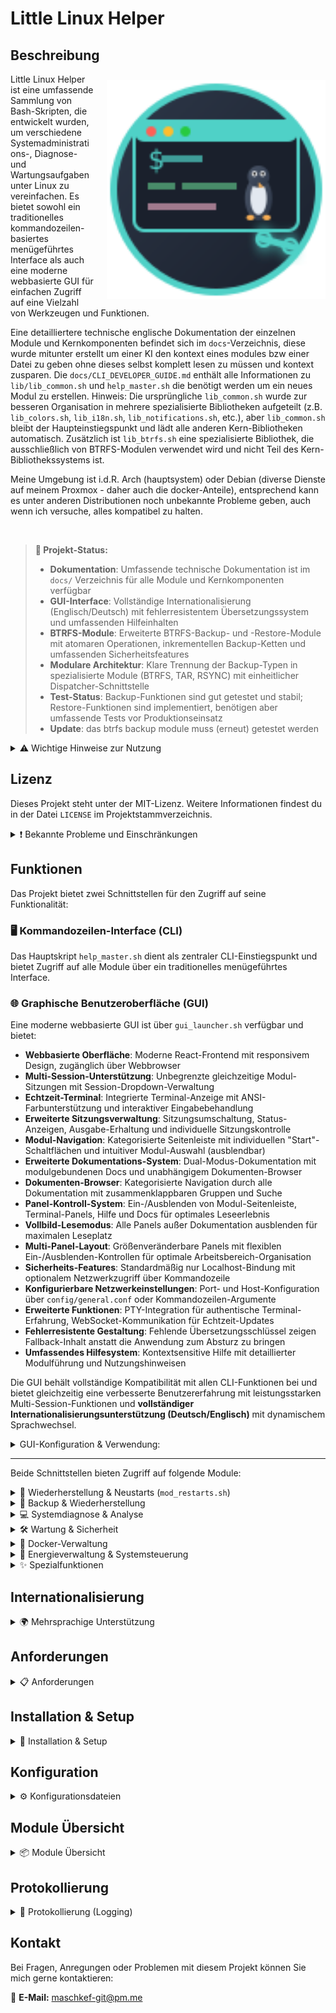 # Little Linux Helper

## Beschreibung

<img src="gui/web/public/header-logo.svg" alt="Little Linux Helper" width="350" height="350" align="right" style="margin-left: 20px; margin-top: 10px;">

Little Linux Helper ist eine umfassende Sammlung von Bash-Skripten, die entwickelt wurden, um verschiedene Systemadministrations-, Diagnose- und Wartungsaufgaben unter Linux zu vereinfachen. Es bietet sowohl ein traditionelles kommandozeilen-basiertes menügeführtes Interface als auch eine moderne webbasierte GUI für einfachen Zugriff auf eine Vielzahl von Werkzeugen und Funktionen.

Eine detailliertere technische englische Dokumentation der einzelnen Module und Kernkomponenten befindet sich im `docs`-Verzeichnis, 
diese wurde mitunter erstellt um einer KI den kontext eines modules bzw einer Datei zu geben ohne dieses selbst komplett lesen zu müssen und kontext zusparen.
Die `docs/CLI_DEVELOPER_GUIDE.md` enthält alle Informationen zu `lib/lib_common.sh` und `help_master.sh` die benötigt werden um ein neues Modul zu erstellen. 
Hinweis: Die ursprüngliche `lib_common.sh` wurde zur besseren Organisation in mehrere spezialisierte Bibliotheken aufgeteilt (z.B. `lib_colors.sh`, `lib_i18n.sh`, `lib_notifications.sh`, etc.), aber `lib_common.sh` bleibt der Haupteinstiegspunkt und lädt alle anderen Kern-Bibliotheken automatisch. Zusätzlich ist `lib_btrfs.sh` eine spezialisierte Bibliothek, die ausschließlich von BTRFS-Modulen verwendet wird und nicht Teil des Kern-Bibliothekssystems ist.

Meine Umgebung ist i.d.R. Arch (hauptsystem) oder Debian (diverse Dienste auf meinem Proxmox - daher auch die docker-Anteile), entsprechend kann es unter anderen Distributionen noch unbekannte Probleme geben, auch wenn ich versuche, alles kompatibel zu halten.

<br clear="right">

> **🎯 Projekt-Status:**
> - **Dokumentation**: Umfassende technische Dokumentation ist im `docs/` Verzeichnis für alle Module und Kernkomponenten verfügbar
> - **GUI-Interface**: Vollständige Internationalisierung (Englisch/Deutsch) mit fehlerresistentem Übersetzungssystem und umfassenden Hilfeinhalten
> - **BTRFS-Module**: Erweiterte BTRFS-Backup- und -Restore-Module mit atomaren Operationen, inkrementellen Backup-Ketten und umfassenden Sicherheitsfeatures
> - **Modulare Architektur**: Klare Trennung der Backup-Typen in spezialisierte Module (BTRFS, TAR, RSYNC) mit einheitlicher Dispatcher-Schnittstelle
> - **Test-Status**: Backup-Funktionen sind gut getestet und stabil; Restore-Funktionen sind implementiert, benötigen aber umfassende Tests vor Produktionseinsatz
> - **Update**: das btrfs backup module muss (erneut) getestet werden

<details>
<summary>⚠️ Wichtige Hinweise zur Nutzung</summary>

**Bitte beachte die folgenden Punkte sorgfältig, bevor du die Skripte aus diesem Repository verwendest:**

* **Kein professioneller Programmierer:** Ich bin eigentlich kein Programmierer. Diese Skripte sind als Hobbyprojekt und zum Vereinfachen entstanden. Sie können daher suboptimale Lösungsansätze, Fehler oder ineffiziente Herangehensweisen enthalten.
* **Nutzung auf eigene Gefahr:** Die Verwendung der hier bereitgestellten Skripte erfolgt ausschließlich auf eigene Gefahr. Ich übernehme keinerlei Verantwortung oder Haftung für mögliche Datenverluste, Systeminstabilitäten, Schäden an Hard- oder Software oder jegliche andere direkte oder indirekte Konsequenzen, die aus der Nutzung dieser Skripte resultieren könnten. Es wird dringend empfohlen, vor der Ausführung kritischer Operationen stets Backups deiner wichtigen Daten und deines Systems anzulegen.
* **KI-generierte Inhalte:** Ein erheblicher Teil der Skripte und der begleitenden Dokumentation wurde unter Zuhilfenahme von Künstlicher Intelligenz (KI) erstellt. Obwohl ich mich bemüht habe, die Funktionalität zu testen und die Informationen zu überprüfen, können die Skripte Fehler, unvorhergesehenes Verhalten oder logische Mängel enthalten, die auf den KI-Generierungsprozess zurückzuführen sind. Sei dir dieses Umstands bewusst und überprüfe den Code kritisch, bevor du ihn einsetzt, insbesondere in produktiven oder sensiblen Umgebungen.

</details>

## Lizenz

Dieses Projekt steht unter der MIT-Lizenz. Weitere Informationen findest du in der Datei `LICENSE` im Projektstammverzeichnis.

<details>
<summary>❗ Bekannte Probleme und Einschränkungen</summary>

Hier ist eine Liste von bekannten Problemen, Einschränkungen oder Verhaltensweisen, die dir bei der Nutzung der Skripte auffallen könnten.

* **Systemkompatibilität:**
    * Hauptsächliche Testumgebung: Arch Linux (Hauptsystem) und Debian (Proxmox-Services)
    * Andere Distributionen können unbekannte Kompatibilitätsprobleme haben, obwohl die Skripte für breite Kompatibilität entwickelt wurden
    * Einige Features erfordern spezifische Paketmanager oder Systemtools

* **Erweiterte Log-Analyse (`scripts/advanced_log_analyzer.py`):**
    * Bekannte Einschränkungen bezüglich Log-Format-Erkennung und Zeichenkodierung
    * Komplexe reguläre Ausdrücke können nicht alle Log-Varianten handhaben
    * Siehe `docs/tools/doc_advanced_log_analyzer.md` für detaillierte Einschränkungen und Nutzungshinweise

* **Modul-spezifische Einschränkungen:**
    * **BTRFS-Operationen**: Erfordert BTRFS-Dateisystem und entsprechende Berechtigungen
    * **Docker-Security**: Scan-Tiefe und -Genauigkeit hängen von der Komplexität der Compose-Dateien ab
    * **Hardware-Monitoring**: Temperatursensoren erfordern `lm-sensors` und entsprechende Hardware-Unterstützung

</details>

## Funktionen

Das Projekt bietet zwei Schnittstellen für den Zugriff auf seine Funktionalität:

### 🖥️ **Kommandozeilen-Interface (CLI)**
Das Hauptskript `help_master.sh` dient als zentraler CLI-Einstiegspunkt und bietet Zugriff auf alle Module über ein traditionelles menügeführtes Interface.

### 🌐 **Graphische Benutzeroberfläche (GUI)**
Eine moderne webbasierte GUI ist über `gui_launcher.sh` verfügbar und bietet:
- **Webbasierte Oberfläche**: Moderne React-Frontend mit responsivem Design, zugänglich über Webbrowser
- **Multi-Session-Unterstützung**: Unbegrenzte gleichzeitige Modul-Sitzungen mit Session-Dropdown-Verwaltung
- **Echtzeit-Terminal**: Integrierte Terminal-Anzeige mit ANSI-Farbunterstützung und interaktiver Eingabebehandlung
- **Erweiterte Sitzungsverwaltung**: Sitzungsumschaltung, Status-Anzeigen, Ausgabe-Erhaltung und individuelle Sitzungskontrolle
- **Modul-Navigation**: Kategorisierte Seitenleiste mit individuellen "Start"-Schaltflächen und intuitiver Modul-Auswahl (ausblendbar)
- **Erweiterte Dokumentations-System**: Dual-Modus-Dokumentation mit modulgebundenen Docs und unabhängigem Dokumenten-Browser
- **Dokumenten-Browser**: Kategorisierte Navigation durch alle Dokumentation mit zusammenklappbaren Gruppen und Suche
- **Panel-Kontroll-System**: Ein-/Ausblenden von Modul-Seitenleiste, Terminal-Panels, Hilfe und Docs für optimales Leseerlebnis
- **Vollbild-Lesemodus**: Alle Panels außer Dokumentation ausblenden für maximalen Leseplatz
- **Multi-Panel-Layout**: Größenveränderbare Panels mit flexiblen Ein-/Ausblenden-Kontrollen für optimale Arbeitsbereich-Organisation
- **Sicherheits-Features**: Standardmäßig nur Localhost-Bindung mit optionalem Netzwerkzugriff über Kommandozeile
- **Konfigurierbare Netzwerkeinstellungen**: Port- und Host-Konfiguration über `config/general.conf` oder Kommandozeilen-Argumente
- **Erweiterte Funktionen**: PTY-Integration für authentische Terminal-Erfahrung, WebSocket-Kommunikation für Echtzeit-Updates
- **Fehlerresistente Gestaltung**: Fehlende Übersetzungsschlüssel zeigen Fallback-Inhalt anstatt die Anwendung zum Absturz zu bringen
- **Umfassendes Hilfesystem**: Kontextsensitive Hilfe mit detaillierter Modulführung und Nutzungshinweisen

Die GUI behält vollständige Kompatibilität mit allen CLI-Funktionen bei und bietet gleichzeitig eine verbesserte Benutzererfahrung mit leistungsstarken Multi-Session-Funktionen und **vollständiger Internationalisierungsunterstützung (Deutsch/Englisch)** mit dynamischem Sprachwechsel.

<details>
<summary>GUI-Konfiguration & Verwendung:</summary>

```bash
# GUI-Launcher (Empfohlen):
./gui_launcher.sh              # Standard: sicherer localhost
./gui_launcher.sh -n           # Netzwerkzugriff aktivieren (-n Kurzform)
./gui_launcher.sh -n -f        # Netzwerkzugriff mit Firewall-Port-Öffnung
./gui_launcher.sh -p 8080      # Benutzerdefinierten Port (Kurzform)
./gui_launcher.sh --port 8080  # Benutzerdefinierten Port (Langform)
./gui_launcher.sh -n -p 80 -f  # Netzwerkzugriff auf benutzerdefiniertem Port mit Firewall
./gui_launcher.sh -b -n        # Erstellen und mit Netzwerkzugriff ausführen
./gui_launcher.sh -h           # Umfassende Hilfe

# Benutzerdefinierte Konfiguration via config/general.conf:
CFG_LH_GUI_PORT="3000"        # Standard-Port setzen
CFG_LH_GUI_HOST="localhost"   # Bindung setzen (localhost/0.0.0.0)

# Direkte Binary-Ausführung:
./little-linux-helper-gui -p 8080             # Benutzerdefinierten Port (Kurzform)
./little-linux-helper-gui --port 8080         # Benutzerdefinierten Port (Langform)
./little-linux-helper-gui -n                  # Netzwerkzugriff aktivieren (-n Kurzform)
./little-linux-helper-gui --network -p 80     # Netzwerkzugriff auf Port 80
./little-linux-helper-gui -h                  # Nutzungsinformationen anzeigen (Kurzform)
./little-linux-helper-gui --help              # Nutzungsinformationen anzeigen (Langform)
```

Die GUI behält vollständige Kompatibilität mit allen CLI-Funktionen bei und bietet gleichzeitig eine verbesserte Benutzererfahrung mit leistungsstarken Multi-Session-Funktionen.

</details>

---

Beide Schnittstellen bieten Zugriff auf folgende Module:

<details>
<summary>🔄 Wiederherstellung & Neustarts (<code>mod_restarts.sh</code>)</summary>

* Neustart des Login-Managers (Display Manager).
* Neustart des Sound-Systems (PipeWire, PulseAudio, ALSA).
* Neustart der Desktop-Umgebung (KDE, GNOME, XFCE, Cinnamon, MATE, LXDE, LXQt).
* Neustart von Netzwerkdiensten (NetworkManager, systemd-networkd, dhcpcd, systemd-resolved).

</details>

<details>
<summary>💾 Backup & Wiederherstellung</summary>

* **Einheitlicher Backup-Dispatcher** (`modules/backup/mod_backup.sh`):
    * Zentrale Dispatcher-Schnittstelle für alle Backup-Typen
    * Gemeinsame Konfigurationsverwaltung und Status-Berichterstattung für alle Backup-Methoden
    * Umfassende Status-Übersicht für BTRFS-, TAR- und RSYNC-Backups

* **BTRFS Snapshot Backup & Restore** (`modules/backup/mod_btrfs_backup.sh`, `modules/backup/mod_btrfs_restore.sh`):
    * **Erweiterte Features**: Atomare Backup-Operationen, received_uuid-Schutz, inkrementelle Kettenvalidierung
    * **Erweiterte BTRFS-Bibliothek** (`lib/lib_btrfs.sh`): Spezialisierte Bibliothek, die kritische BTRFS-Limitationen mit echten atomaren Mustern löst
    * **Dynamische Subvolume-Unterstützung**: Erkennt automatisch BTRFS-Subvolumes aus der Systemkonfiguration (`/etc/fstab`, `/proc/mounts`) und unterstützt manuelle Konfiguration für `@`, `@home`, `@var`, `@opt` und andere @-prefixierte Subvolumes mit optionaler Quellbewahrung
    * **Inkrementelle Backups**: Intelligente Parent-Erkennung, automatisches Fallback und umfassende Ketten-Integritätsvalidierung
    * **Restore-Funktionen**: Vollständige Systemwiederherstellung, individuelle Subvolume-Wiederherstellung, Ordner-Level-Wiederherstellung und Bootloader-Integration *(Hinweis: Restore-Funktionen sind implementiert, benötigen aber umfassende Tests)*
    * **Sicherheitsfeatures**: Live-Umgebungs-Erkennung, Dateisystem-Gesundheitsprüfung, Rollback-Funktionen und Dry-Run-Unterstützung
    * **Detaillierte Dokumentation**: Siehe `docs/mod/doc_btrfs_backup.md`, `docs/mod/doc_btrfs_restore.md` und `docs/lib/doc_btrfs.md`

* **TAR Archiv Backup & Restore** (`modules/backup/mod_backup_tar.sh`, `modules/backup/mod_restore_tar.sh`):
    * **Flexible Backup-Optionen**: Nur Home, Systemkonfiguration, vollständiges System oder benutzerdefinierte Verzeichnisauswahl
    * **Intelligente Ausschlüsse**: Eingebaute System-Ausschlüsse, benutzer-konfigurierbare Muster und interaktive Ausschluss-Verwaltung
    * **Archiv-Verwaltung**: Komprimierte `.tar.gz` Archive mit automatischer Bereinigung und Aufbewahrungsrichtlinien
    * **Sichere Wiederherstellung**: Mehrere Zieloptionen mit Sicherheitswarnungen und Bestätigungsabfragen
    * **Dokumentation**: Siehe `docs/mod/doc_backup_tar.md` und `docs/mod/doc_restore_tar.md`

* **RSYNC Inkrementelle Backup & Restore** (`modules/backup/mod_backup_rsync.sh`, `modules/backup/mod_restore_rsync.sh`):
    * **Inkrementelle Intelligenz**: Speicher-effiziente Backups mit Hardlink-Optimierung über `--link-dest`
    * **Backup-Typen**: Vollbackups und inkrementelle Backups mit automatischer Parent-Erkennung
    * **Erweiterte Optionen**: Umfassende RSYNC-Konfiguration mit atomaren Operationen und Fortschrittsüberwachung
    * **Flexible Wiederherstellung**: Echtzeit-Fortschrittsüberwachung und vollständige Verzeichnisbaum-Wiederherstellung
    * **Dokumentation**: Siehe `docs/mod/doc_backup_rsync.md` und `docs/mod/doc_restore_rsync.md`

</details>

<details>
<summary>💻 Systemdiagnose & Analyse</summary>

* **Systeminformationen anzeigen (`mod_system_info.sh`)**:
    * Anzeige von Betriebssystem- und Kernel-Details.
    * CPU-Informationen.
    * RAM-Auslastung und Speicherstatistik.
    * Auflistung von PCI- und USB-Geräten.
    * Festplattenübersicht (Blockgeräte, Dateisysteme, Mountpunkte).
    * Anzeige der Top-Prozesse nach CPU- und Speicherauslastung.
    * Netzwerkkonfiguration (Schnittstellen, Routen, aktive Verbindungen, Hostname, DNS).
    * Temperaturen und Sensorwerte (erfordert `lm-sensors`).
* **Festplatten-Werkzeuge (`mod_disk.sh`)**:
    * Anzeige eingebundener Laufwerke und Blockgeräte.
    * Auslesen von S.M.A.R.T.-Werten (erfordert `smartmontools`).
    * Prüfung von Dateizugriffen auf Ordner (erfordert `lsof`).
    * Analyse der Festplattenbelegung (mit `df` und optional `ncdu`).
    * Testen der Festplattengeschwindigkeit (erfordert `hdparm`).
    * Überprüfung des Dateisystems (erfordert `fsck`).
    * Prüfung des Festplatten-Gesundheitsstatus (erfordert `smartmontools`).
    * Anzeige der größten Dateien in einem Verzeichnis.
* **Log-Analyse Werkzeuge (`mod_logs.sh`)**:
    * Anzeige von Logs der letzten X Minuten (aktueller und vorheriger Boot, erfordert ggf. `journalctl`).
    * Logs eines bestimmten systemd-Dienstes anzeigen (erfordert `journalctl`).
    * Xorg-Logs anzeigen.
    * dmesg-Ausgabe anzeigen und filtern.
    * Paketmanager-Logs anzeigen (unterstützt pacman, apt, dnf, yay).
    * **Erweiterte Log-Analyse (`scripts/advanced_log_analyzer.py`)**:
        * Führt eine detailliertere Analyse von Logdateien durch (benötigt Python 3, typischerweise als `python3`-Kommando).
        * Unterstützt Formate wie Syslog, Journald (Text-Export) und Apache (Common/Combined), inklusive automatischer Formaterkennung.
        * Zeigt allgemeine Statistiken (Gesamtzahl Einträge, Fehleranzahl, Fehlerrate).
        * Listet häufige Fehlermeldungen oder Fehler-Statuscodes.
        * Analysiert die zeitliche Verteilung von Logeinträgen (z.B. pro Stunde).
        * Identifiziert Top-Quellen (Programme/Dienste bei Syslog, IP-Adressen bei Apache).
        * Bietet Optionen zur Anpassung der Ausgabe (z.B. Anzahl der Top-Einträge, nur Zusammenfassung, nur Fehler).
        * *Hinweis: Dieses Skript bietet erweiterte Funktionen, sollte aber mit Bedacht und Verständnis seiner Funktionsweise eingesetzt werden, insbesondere unter Berücksichtigung der allgemeinen Projekthinweise*.

</details>

<details>
<summary>🛠️ Wartung & Sicherheit</summary>

* **Paketverwaltung & Updates (`mod_packages.sh`)**:
    * Systemaktualisierung (unterstützt pacman, apt, dnf, yay).
    * Aktualisierung alternativer Paketmanager (Flatpak, Snap, Nix).
    * Suchen und Entfernen von verwaisten Paketen.
    * Bereinigung des Paket-Caches.
    * Suchen und Installieren von Paketen.
    * Anzeigen installierter Pakete (inkl. alternativer Quellen).
    * Anzeigen von Paketmanager-Logs.
* **Sicherheitsüberprüfungen (`mod_security.sh`)**:
    * Anzeige offener Netzwerkports (erfordert `ss`, optional `nmap`).
    * Anzeige fehlgeschlagener Anmeldeversuche.
    * System auf Rootkits prüfen (erfordert `rkhunter`, optional `chkrootkit`).
    * Firewall-Status prüfen (UFW, firewalld, iptables).
    * Prüfung auf Sicherheits-Updates.
    * Überprüfung von Kennwort-Richtlinien und Benutzerkonten.
    * **Docker Security Überprüfung**:
        * Analysiert Docker-Compose Dateien (`docker-compose.yml`, `compose.yml`) auf häufige Sicherheitsprobleme.
        * Der Suchpfad für Compose-Dateien, die Suchtiefe und auszuschließende Verzeichnisse sind konfigurierbar.
        * Bietet eine interaktive Konfiguration des Suchpfads, falls der aktuelle Pfad ungültig ist oder geändert werden soll.
        * Führt eine Reihe von Prüfungen durch, darunter:
            * Fehlen von Update-Management-Labels (z.B. für Diun, Watchtower).
            * Unsichere Berechtigungen für `.env`-Dateien.
            * Zu offene Berechtigungen für Verzeichnisse, die Compose-Dateien enthalten.
            * Verwendung von `:latest`-Image-Tags oder Images ohne spezifische Versionierung. (In der `config/docker.conf.example` im standard deaktiviert.)
            * Konfiguration von Containern mit `privileged: true`.
            * Einbindung kritischer Host-Pfade als Volumes (z.B. `/`, `/etc`, `/var/run/docker.sock`). (Wird derzeit nicht in der zusammenfassung mit ausgegeben.)
            * Auf `0.0.0.0` exponierte Ports, die Dienste für alle Netzwerkschnittstellen verfügbar machen.
            * Verwendung potenziell gefährlicher Linux-Capabilities (z.B. `SYS_ADMIN`, `NET_ADMIN`).
            * Deaktivierte Sicherheitsoptionen wie `apparmor:unconfined` oder `seccomp:unconfined`.
            * Vorkommen von bekannten Standardpasswörtern in Umgebungsvariablen.
            * Direkte Einbettung sensitiver Daten (z.B. API-Keys, Tokens) anstelle von Umgebungsvariablen. (funktioniert aktuell nicht wirklich)
        * Optional kann eine Liste der aktuell laufenden Docker-Container angezeigt werden. (In der `config/docker.conf.example` im standard deaktiviert.)
        * Stellt eine Zusammenfassung der gefundenen potenziellen Probleme mit Empfehlungen bereit.

</details>

<details>
<summary>🐳 Docker-Verwaltung</summary>

* **Docker Container Management (`mod_docker.sh`)**:
    * Container-Status-Überwachung und -Verwaltung.
    * Docker-Systeminformationen und Ressourcennutzung.
    * Container-Log-Zugriff und -Analyse.
    * Netzwerk- und Volume-Verwaltung.
* **Docker Setup & Installation (`mod_docker_setup.sh`)**:
    * Automatisierte Docker-Installation über Distributionen hinweg.
    * Docker Compose Setup und Konfiguration.
    * Benutzer-Berechtigungskonfiguration für Docker-Zugriff.
    * System-Service-Konfiguration und Startup.

</details>

<details>
<summary>🔋 Energieverwaltung & Systemsteuerung</summary>

* **Energieverwaltung (`mod_energy.sh`)**:
    * Energieprofilverwaltung (Performance, Balanced, Power-Saver).
    * Standby/Suspend-Kontrolle mit zeitgesteuerter Inhibit-Funktionalität.
    * Bildschirmhelligkeitssteuerung.
    * Schnellaktionen zur Wiederherstellung der Standby-Funktionalität.

</details>

<details>
<summary>✨ Spezialfunktionen</summary>

* Sammeln wichtiger Debug-Informationen in einer Datei.

</details>

## Internationalisierung

<details>
<summary>🌍 Mehrsprachige Unterstützung</summary>

Little Linux Helper unterstützt mehrere Sprachen für die Benutzeroberfläche. Das Internationalisierungssystem ermöglicht eine konsistente und benutzerfreundliche Erfahrung in verschiedenen Sprachen.

**Unterstützte Sprachen:**
* **Deutsch (de)**: Vollständige Übersetzungsunterstützung für alle Module
* **Englisch (en)**: Vollständige Übersetzungsunterstützung für alle Module (Standardsprache und Fallback)
* **Spanisch (es)**: Nur vereinzelte interne Übersetzungen (Log-Einträge, etc.), praktisch unbrauchbar
* **Französisch (fr)**: Nur vereinzelte interne Übersetzungen (Log-Einträge, etc.), praktisch unbrauchbar

**Sprachauswahl:**
* **Automatische Erkennung**: Das System erkennt automatisch die Systemsprache basierend auf Umgebungsvariablen (`LANG`, `LC_ALL`, `LC_MESSAGES`)
* **Manuelle Konfiguration**: Die Sprache kann in der Datei `config/general.conf` mit der Einstellung `CFG_LH_LANG` festgelegt werden
* **Fallback-Mechanismus**: Bei fehlenden Übersetzungen oder nicht unterstützten Sprachen wird automatisch auf Englisch zurückgegriffen

**Konfiguration der Sprache:**
```bash
# In config/general.conf
CFG_LH_LANG="auto"    # Automatische Systemsprache-Erkennung
CFG_LH_LANG="de"      # Deutsch
CFG_LH_LANG="en"      # Englisch
CFG_LH_LANG="es"      # Spanisch (praktisch unbrauchbar, nur interne Meldungen)
CFG_LH_LANG="fr"      # Französisch (praktisch unbrauchbar, nur interne Meldungen)
```

**Technische Details:**
* Alle Benutzertexte werden über das `lh_msg()` System abgerufen
* Übersetzungsdateien befinden sich im `lang/` Verzeichnis, organisiert nach Sprachcodes
* Das System lädt zuerst Englisch als Fallback-Basis und überschreibt dann mit der gewünschten Sprache
* Fehlende Übersetzungsschlüssel werden automatisch protokolliert und als `[SCHLÜSSEL]` angezeigt

</details>

## Anforderungen

<details>
<summary>📋 Anforderungen</summary>

### Kern-Anforderungen:
* Bash-Shell
* Standard Linux-Dienstprogramme (wie `grep`, `awk`, `sed`, `find`, `df`, `lsblk`, `ip`, `ps`, `free`, `tar`, `rsync`, `btrfs-progs` etc.)
* Einige Funktionen erfordern möglicherweise Root-Rechte und werden ggf. `sudo` verwenden.

### GUI-Anforderungen (optional):
* **Go** (1.18 oder neuer) für Backend-Server-Kompilierung
* **Node.js** (16 oder neuer) und **npm** für Frontend-Entwicklung und -Erstellung
* **Webbrowser** für den Zugriff auf die GUI-Oberfläche
* Zusätzliche System-Abhängigkeiten: `github.com/gofiber/fiber/v2`, `github.com/gofiber/websocket/v2`, `github.com/creack/pty` (automatisch installiert)

### Optionale Abhängigkeiten:
Für spezifische Funktionen werden zusätzliche Pakete benötigt, die das Skript bei Bedarf zu installieren versucht:
    * `btrfs-progs` (für BTRFS Backup/Restore)
    * `rsync` (für RSYNC Backup/Restore)
    * `smartmontools` (für S.M.A.R.T.-Werte und Festplatten-Gesundheitsstatus)
    * `lsof` (für Dateizugriff-Prüfung)
    * `hdparm` (für Festplattengeschwindigkeitstest)
    * `ncdu` (für interaktive Festplattenanalyse, optional)
    * `util-linux` (enthält `fsck`)
    * `iproute2` (enthält `ss`)
    * `rkhunter` (für Rootkit-Prüfung)
    * `chkrootkit` (optional, für zusätzliche Rootkit-Prüfung)
    * `lm-sensors` (für Temperatur- und Sensorwerte)
    * `nmap` (optional, für lokalen Port-Scan)
    * **Desktop-Benachrichtigungen:** `libnotify` (stellt `notify-send` bereit), `zenity` oder `kdialog`.
    * Python 3 (typischerweise als `python` oder `python3`-Kommando; für erweiterte Log-Analyse)
    * `pacman-contrib` (für `paccache` auf Arch-basierten Systemen, falls nicht vorhanden)
    * `expac` (für kürzlich installierte Pakete auf Arch-basierten Systemen)

Das Skript versucht, den verwendeten Paketmanager (pacman, yay, apt, dnf) automatisch zu erkennen. Es erkennt auch alternative Paketmanager wie Flatpak, Snap, Nix und AppImage.

</details>

## Installation & Setup

<details>
<summary>🚀 Installation & Setup</summary>

### CLI-Installation:
1. Klone das Repository oder lade die Skripte herunter.
2. Stelle sicher, dass das Hauptskript `help_master.sh` ausführbar ist:
    ```bash
    chmod +x help_master.sh
    ```
3. Führe die CLI-Oberfläche aus:
    ```bash
    ./help_master.sh
    ```

### GUI-Installation (optional):
1. Stelle sicher, dass Go (1.18+) und Node.js (16+) auf deinem System installiert sind.
2. Mache den GUI-Launcher ausführbar:
    ```bash
    chmod +x gui_launcher.sh
    ```
3. Starte die GUI-Oberfläche:
    ```bash
    ./gui_launcher.sh
    ```
4. Die GUI wird automatisch:
   - Abhängigkeiten beim ersten Start einrichten
   - Die Anwendung bei Bedarf erstellen
   - Den Webserver auf `http://localhost:3000` starten
   - Deinen Standard-Webbrowser zur Oberfläche öffnen

**GUI-Entwicklungsmodus:**
Für Entwicklung mit Hot-Reload-Funktionen:
```bash
cd gui/
./setup.sh    # Einmalige Einrichtung
./dev.sh      # Entwicklungsserver starten
```

</details>

## Konfiguration

<details>
<summary>⚙️ Konfigurationsdateien</summary>

Little Linux Helper verwendet Konfigurationsdateien, um bestimmte Aspekte seines Verhaltens anzupassen. Diese Dateien befinden sich im Verzeichnis `config/`.

Beim ersten Start des Hauptskripts (`help_master.sh`) werden automatisch Standard-Konfigurationsdateien erstellt, falls diese noch nicht vorhanden sind. Dies geschieht, indem Vorlagedateien mit der Endung `.example` (z.B. `backup.conf.example`) in ihre aktiven Gegenstücke ohne das Suffix (z.B. `backup.conf`) kopiert werden.

**Wichtig:** Du wirst beim ersten Erstellen einer Konfigurationsdatei darauf hingewiesen. Es wird empfohlen, diese neu erstellten `.conf`-Dateien zu überprüfen und gegebenenfalls an deine spezifischen Bedürfnisse anzupassen.

Aktuell werden Konfigurationsdateien für folgende Module verwendet:
*   **Allgemeine Einstellungen (`help_master.sh`)**: Sprache, Logging-Verhalten und andere grundlegende Einstellungen (`config/general.conf`).
*   **Backup & Wiederherstellung (`modules/backup/mod_backup.sh`, `modules/backup/mod_btrfs_backup.sh`, `modules/backup/mod_btrfs_restore.sh`)**: Einstellungen für Backup-Pfade, Aufbewahrungsrichtlinien etc. (`config/backup.conf`).
*   **Docker Security Überprüfung (`mod_security.sh`)**: Einstellungen für Suchpfade, zu überspringende Warnungen etc. (`config/docker.conf`).

</details>

## Module Übersicht

<details>
<summary>📦 Module Übersicht</summary>

Das Projekt ist in Module unterteilt, um die Funktionalität zu organisieren:

* **`lib/lib_common.sh`**: Das Herzstück des Projekts. Enthält zentrale, von allen Modulen genutzte Funktionen wie:
    *  Ein einheitliches Logging-System.
    * Funktionen zur Befehlsüberprüfung und automatischen Installation von Abhängigkeiten.
    * Standardisierte Benutzerinteraktionen (Ja/Nein-Fragen, Eingabeaufforderungen).
    * Die Erkennung von Systemkomponenten (Paketmanager, etc.).
    * Verwaltung von farbiger Terminalausgabe für eine bessere Lesbarkeit.
    * Komplexe Logik zur Ermittlung des aktiven Desktop-Benutzers.
    * Die Fähigkeit, **Desktop-Benachrichtigungen** an den Benutzer zu senden.
    * **Kern-Bibliothekssystem**: Lädt automatisch spezialisierte Bibliothekskomponenten (`lib_colors.sh`, `lib_i18n.sh`, `lib_ui.sh`, etc.).
* **`lib/lib_btrfs.sh`**: **Spezialisierte BTRFS-Bibliothek** (nicht Teil des Kern-Bibliothekssystems). Stellt erweiterte BTRFS-spezifische Funktionen für atomare Backup-Operationen, inkrementelle Kettenvalidierung und umfassende BTRFS-Sicherheitsmechanismen bereit. Wird ausschließlich von BTRFS-Modulen verwendet und muss explizit eingebunden werden.
* **`modules/mod_restarts.sh`**: Bietet Optionen zum Neustarten von Diensten und der Desktop-Umgebung.
* **`modules/backup/mod_backup.sh`**: Einheitlicher Backup-Dispatcher mit zentraler Schnittstelle für alle Backup-Typen (BTRFS, TAR, RSYNC).
* **`modules/backup/mod_btrfs_backup.sh`**: BTRFS-spezifische Backup-Funktionen (Snapshots, Transfer, Integritätsprüfung, Marker, Bereinigung, Status, uvm.). Verwendet `lib_btrfs.sh` für erweiterte BTRFS-Operationen.
* **`modules/backup/mod_btrfs_restore.sh`**: BTRFS-spezifische Restore-Funktionen (komplettes System, einzelne Subvolumes, Ordner und Dry-Run). Verwendet `lib_btrfs.sh` für atomare Restore-Operationen.
* **`modules/backup/mod_backup_tar.sh`**: TAR-Archiv-Backup-Funktionalität mit mehreren Backup-Typen und intelligentem Ausschluss-Management.
* **`modules/backup/mod_restore_tar.sh`**: TAR-Archiv-Wiederherstellung mit Sicherheitsfeatures und flexiblen Zieloptionen.
* **`modules/backup/mod_backup_rsync.sh`**: RSYNC inkrementelle Backups mit Hardlink-Optimierung und umfassender Konfiguration.
* **`modules/backup/mod_restore_rsync.sh`**: RSYNC Backup-Wiederherstellung mit Echtzeit-Fortschrittsüberwachung und vollständiger Verzeichnisbaum-Wiederherstellung.
* **`modules/mod_system_info.sh`**: Zeigt detaillierte Systeminformationen an.
* **`modules/mod_disk.sh`**: Werkzeuge zur Festplattenanalyse und -wartung.
* **`modules/mod_logs.sh`**: Analyse von System- und Anwendungsprotokollen.
* **`modules/mod_packages.sh`**: Paketverwaltung, Systemaktualisierung, Bereinigung.
* **`modules/mod_security.sh`**: Sicherheitsüberprüfungen, Docker-Security, Netzwerk, Rootkit-Check.
* **`modules/mod_docker.sh`**: Docker-Container-Management und -Überwachung.
* **`modules/mod_docker_setup.sh`**: Docker-Installation und Setup-Automatisierung.
* **`modules/mod_energy.sh`**: Energieverwaltung und Stromverwaltungsfunktionen (Energieprofile, Standby-Kontrolle, Helligkeit).

</details>

## Protokollierung

<details>
<summary>📜 Protokollierung (Logging)</summary>

Alle Aktionen werden in Log-Dateien protokolliert, um die Nachverfolgung und Fehlerbehebung zu erleichtern.

* **Speicherort:** Die Log-Dateien werden im Unterverzeichnis `logs` innerhalb des Projektverzeichnisses erstellt. Für jeden Monat wird ein eigener Unterordner angelegt (z.B. `logs/2025-06`).
* **Dateinamen:** Allgemeine Logdateien erhalten einen Zeitstempel, wann das Skript gestartet wurde. Backup- und Restore-spezifische Protokolle werden ebenfalls mit einem Zeitstempel versehen, um jede Sitzung separat zu erfassen.

</details>

## Kontakt

Bei Fragen, Anregungen oder Problemen mit diesem Projekt können Sie mich gerne kontaktieren:

📧 **E-Mail:** [maschkef-git@pm.me](mailto:maschkef-git@pm.me)
